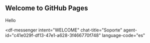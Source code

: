 ## Welcome to GitHub Pages

Hello

<script src="https://www.gstatic.com/dialogflow-console/fast/messenger/bootstrap.js?v=1"></script>
<df-messenger
  intent="WELCOME"
  chat-title="Soporte"
  agent-id="c41e029f-df13-47e1-a628-3f466770f748"
  language-code="es"
></df-messenger>
